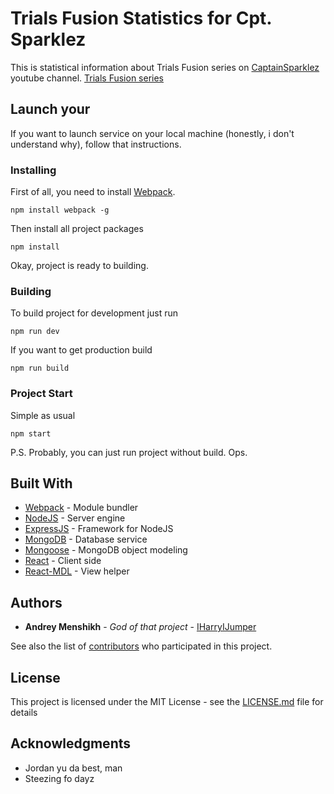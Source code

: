 # Trials Fusion Statistics for Cpt. Sparklez

This is statistical information about Trials Fusion series on [CaptainSparklez](https://www.youtube.com/user/CaptainSparklez) youtube channel.
[Trials Fusion series](https://www.youtube.com/playlist?list=PLSUHnOQiYNg2fPllGpaWC2jVyUufsi8aa)

## Launch your

If you want to launch service on your local machine (honestly, i don't understand why), follow that instructions.

### Installing

First of all, you need to install [Webpack](http://webpack.github.io).

```
npm install webpack -g
```

Then install all project packages

```
npm install
```

Okay, project is ready to building.

### Building

To build project for development just run

```
npm run dev
```

If you want to get production build

```
npm run build
```

### Project Start

Simple as usual

```
npm start
```

P.S. Probably, you can just run project without build. Ops. 

## Built With

* [Webpack](http://webpack.github.io) - Module bundler
* [NodeJS](https://nodejs.org/en/) - Server engine
* [ExpressJS](http://expressjs.com/) - Framework for NodeJS
* [MongoDB](https://www.mongodb.com) - Database service
* [Mongoose](http://mongoosejs.com) - MongoDB object modeling
* [React](https://facebook.github.io/react/) - Client side
* [React-MDL](https://github.com/react-mdl/react-mdl) - View helper

## Authors

* **Andrey Menshikh** - *God of that project* - [IHarryIJumper](https://github.com/IHarryIJumper)

See also the list of [contributors](https://github.com/IHarryIJumper/trials-fusion-stats-cptsparkles/graphs/contributors) who participated in this project.

## License

This project is licensed under the MIT License - see the [LICENSE.md](LICENSE.md) file for details

## Acknowledgments

* Jordan yu da best, man
* Steezing fo dayz
